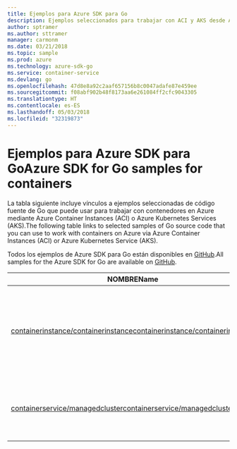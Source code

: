 ```yaml
---
title: Ejemplos para Azure SDK para Go
description: Ejemplos seleccionados para trabajar con ACI y AKS desde Azure SDK para Go.
author: sptramer
ms.author: sttramer
manager: carmonm
ms.date: 03/21/2018
ms.topic: sample
ms.prod: azure
ms.technology: azure-sdk-go
ms.service: container-service
ms.devlang: go
ms.openlocfilehash: 47d8e8a92c2aaf657156b8c0047adafe87e459ee
ms.sourcegitcommit: f08abf902b48f8173aa6e261084ff2cfc9043305
ms.translationtype: HT
ms.contentlocale: es-ES
ms.lasthandoff: 05/03/2018
ms.locfileid: "32319873"
---
```

# <a name="azure-sdk-for-go-samples-for-containers"></a><span data-ttu-id="3c4c5-103">Ejemplos para Azure SDK para Go</span><span class="sxs-lookup"><span data-stu-id="3c4c5-103">Azure SDK for Go samples for containers</span></span>

<span data-ttu-id="3c4c5-104">La tabla siguiente incluye vínculos a ejemplos seleccionadas de código fuente de Go que puede usar para trabajar con contenedores en Azure mediante Azure Container Instances (ACI) o Azure Kubernetes Services (AKS).</span><span class="sxs-lookup"><span data-stu-id="3c4c5-104">The following table links to selected samples of Go source code that you can use to work with containers on Azure via Azure Container Instances (ACI) or Azure Kubernetes Service (AKS).</span></span> 

<span data-ttu-id="3c4c5-105">Todos los ejemplos de Azure SDK para Go están disponibles en [GitHub](https://github.com/Azure-Samples/azure-sdk-for-go-samples).</span><span class="sxs-lookup"><span data-stu-id="3c4c5-105">All samples for the Azure SDK for Go are available on [GitHub](https://github.com/Azure-Samples/azure-sdk-for-go-samples).</span></span>

| <span data-ttu-id="3c4c5-106">NOMBRE</span><span class="sxs-lookup"><span data-stu-id="3c4c5-106">Name</span></span> | <span data-ttu-id="3c4c5-107">DESCRIPCIÓN</span><span class="sxs-lookup"><span data-stu-id="3c4c5-107">Description</span></span> |
|------|-------------|
| [<span data-ttu-id="3c4c5-108">containerinstance/containerinstance</span><span class="sxs-lookup"><span data-stu-id="3c4c5-108">containerinstance/containerinstance</span></span>](https://github.com/Azure-Samples/azure-sdk-for-go-samples/blob/master/containerinstance/containerinstance.go) | <span data-ttu-id="3c4c5-109">Trabaje con grupos de contenedores en Azure Container Instances.</span><span class="sxs-lookup"><span data-stu-id="3c4c5-109">Work with container groups in Azure Container Instances.</span></span> <span data-ttu-id="3c4c5-110">Cree y modifique contenedores en un grupo de ACI.</span><span class="sxs-lookup"><span data-stu-id="3c4c5-110">Create and modify containers in an ACI group.</span></span> |
| [<span data-ttu-id="3c4c5-111">containerservice/managedcluster</span><span class="sxs-lookup"><span data-stu-id="3c4c5-111">containerservice/managedcluster</span></span>](https://github.com/Azure-Samples/azure-sdk-for-go-samples/blob/master/containerservice/managedcluster.go) | <span data-ttu-id="3c4c5-112">Cree, elimine e inspeccione los clientes de Azure Kubernetes Service (AKS).</span><span class="sxs-lookup"><span data-stu-id="3c4c5-112">Create, delete, and inspect Azure Kubernetes Service (AKS) clients.</span></span> |
